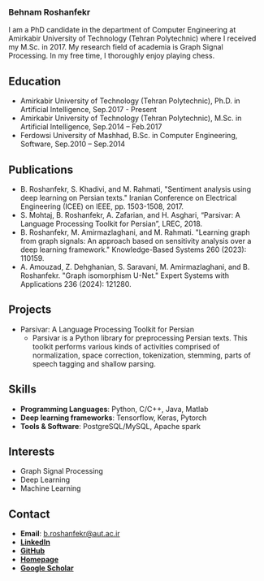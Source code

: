 ### Behnam Roshanfekr


I am a PhD candidate in the department of Computer Engineering at Amirkabir University of Technology (Tehran Polytechnic) where I received my M.Sc. in 2017. My research field of academia is Graph Signal Processing. In my free time, I thoroughly enjoy playing chess.



## Education

- Amirkabir University of Technology (Tehran Polytechnic), Ph.D. in Artificial Intelligence, Sep.2017 - Present
- Amirkabir University of Technology (Tehran Polytechnic), M.Sc. in Artificial Intelligence, Sep.2014 – Feb.2017
- Ferdowsi University of Mashhad, B.Sc. in Computer Engineering, Software, Sep.2010 – Sep.2014

## Publications

- B. Roshanfekr, S. Khadivi, and M. Rahmati, "Sentiment analysis using deep learning on Persian texts." Iranian Conference on Electrical Engineering (ICEE) on IEEE, pp. 1503-1508, 2017.
- S. Mohtaj, B. Roshanfekr, A. Zafarian, and H. Asghari, “Parsivar: A Language Processing Toolkit for Persian”, LREC, 2018.
- B. Roshanfekr, M. Amirmazlaghani, and M. Rahmati. "Learning graph from graph signals: An approach based on sensitivity analysis over a deep learning framework." Knowledge-Based Systems 260 (2023): 110159.
- A. Amouzad, Z. Dehghanian, S. Saravani, M. Amirmazlaghani, and B. Roshanfekr. "Graph isomorphism U-Net." Expert Systems with Applications 236 (2024): 121280.

## Projects

- Parsivar: A Language Processing Toolkit for Persian
  - Parsivar is a Python library for preprocessing Persian texts. This toolkit performs various kinds of activities comprised of normalization, space correction, tokenization, stemming, parts of speech tagging and shallow parsing.

## Skills

- **Programming Languages**: Python, C/C++, Java, Matlab
- **Deep learning frameworks**: Tensorflow, Keras, Pytorch
- **Tools & Software**: PostgreSQL/MySQL, Apache spark 

## Interests

- Graph Signal Processing
- Deep Learning
- Machine Learning

## Contact

- **Email**: b.roshanfekr@aut.ac.ir
- [**LinkedIn**](https://www.linkedin.com/in/behnam-roshanfekr-1b2206a3/)
- [**GitHub**](https://github.com/broshanfekr)
- [**Homepage**](https://ceit.aut.ac.ir/~roshanfekr)
- [**Google Scholar**](https://scholar.google.com/citations?user=uU25R5IAAAAJ&hl=en)
